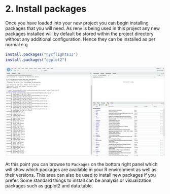 # 2. Install packages

Once you have loaded into your new project you can begin installing packages
that you will need. As renv is being used in this project any new packages
installed will by default be stored within the project directory without any
additional configuration. Hence they can be installed as per normal e.g

```R
install.packages("nycflights13")
install.packages("ggplot2")
```

![install package](../../img/rstudio-install-package.png "install package")

At this point you can browse to `Packages` on the bottom right panel which will
show which packages are available in your R environment as well as their versions.
This area can also be used to install new packages if you prefer. Some standard
things to install can be analysis or visualization packages such as ggplot2 and
data.table.
